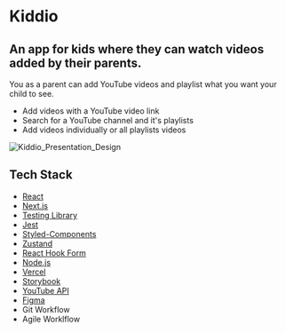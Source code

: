 # Kiddio

## An app for kids where they can watch videos added by their parents.

You as a parent can add YouTube videos and playlist what you want your child to see.
 - Add videos with a YouTube video link
 - Search for a YouTube channel and it's playlists 
 - Add videos individually or all playlists videos
 
 



![Kiddio_Presentation_Design](https://user-images.githubusercontent.com/101993818/189039492-281cf363-9a18-4797-9450-2f39a4570de2.png)


## Tech Stack
- [React](https://reactjs.org/)
- [Next.js](https://nextjs.org/)
- [Testing Library](https://testing-library.com/)
- [Jest](https://jestjs.io/)
- [Styled-Components](https://styled-components.com/)
- [Zustand](https://zustand-demo.pmnd.rs/)
- [React Hook Form](https://react-hook-form.com/)
- [Node.js](https://nodejs.org/en/)
- [Vercel](https://vercel.com/)
- [Storybook](https://storybook.js.org/)
- [YouTube API](https://developers.google.com/youtube/v3)
- [Figma](https://www.figma.com/)
- Git Workflow
- Agile Worklflow
